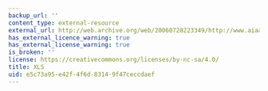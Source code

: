 ```yaml
---
backup_url: ''
content_type: external-resource
external_url: http://web.archive.org/web/20060728223349/http://www.aiaa.org/Participate/Uploads/NGATS%20O.I.%20Roadmap%28060427%29.xls
has_external_licence_warning: true
has_external_license_warning: true
is_broken: ''
license: https://creativecommons.org/licenses/by-nc-sa/4.0/
title: XLS
uid: e5c73a95-e42f-4f6d-8314-9f47ceccdaef
---
```

